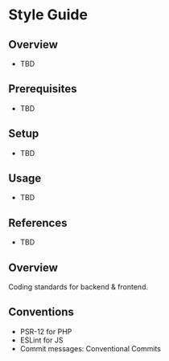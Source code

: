 # Style Guide

## Overview
- TBD

## Prerequisites
- TBD

## Setup
- TBD

## Usage
- TBD

## References
- TBD


## Overview
Coding standards for backend & frontend.

## Conventions
- PSR-12 for PHP
- ESLint for JS
- Commit messages: Conventional Commits

